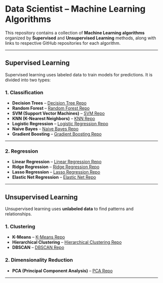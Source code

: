 
# Data Scientist – Machine Learning Algorithms

This repository contains a collection of **Machine Learning algorithms** organized by **Supervised** and **Unsupervised Learning** methods, along with links to respective GitHub repositories for each algorithm.

---

## Supervised Learning

Supervised learning uses labeled data to train models for predictions. It is divided into two types:

### 1. Classification

- **Decision Trees** – [Decision Tree Repo](https://github.com/praveena-vidhyaprakash/Travel_interest_app)  
- **Random Forest** – [Random Forest Repo](https://github.com/praveena-vidhyaprakash/Student_Career_Path_Predictor)  
- **SVM (Support Vector Machines)** – [SVM Repo](https://github.com/praveena-vidhyaprakash/Breast_Cancer_Pred)  
- **KNN (K-Nearest Neighbors)** – [KNN Repo](https://github.com/praveena-vidhyaprakash/Song_Gernre_Classifier)  
- **Logistic Regression** – [Logistic Regression Repo](https://github.com/praveena-vidhyaprakash/Sentiment_predictor)  
- **Naive Bayes** – [Naive Bayes Repo](https://github.com/praveena-vidhyaprakash/Play_Tennis_Predictor-)  
- **Gradient Boosting** – [Gradient Boosting Repo](https://github.com/praveena-vidhyaprakash/Music_Skip_Predictor)

---

### 2. Regression

- **Linear Regression** – [Linear Regression Repo](https://github.com/praveena-vidhyaprakash/Monthly_Spend_Predictor)  
- **Ridge Regression** – [Ridge Regression Repo](https://github.com/praveena-vidhyaprakash/Student_Grade_Predictor)  
- **Lasso Regression** – [Lasso Regression Repo](https://github.com/praveena-vidhyaprakash/House_Prediction_App)  
- **Elastic Net Regression** – [Elastic Net Repo](https://github.com/praveena-vidhyaprakash/Job_Acceptance_Prediction)

---

## Unsupervised Learning

Unsupervised learning uses **unlabeled data** to find patterns and relationships.

### 1. Clustering

- **K-Means** – [K-Means Repo](https://github.com/praveena-vidhyaprakash/Spotify-Segmentation-App)  
- **Hierarchical Clustering** – [Hierarchical Clustering Repo](https://github.com/topics/hierarchical-clustering)  
- **DBSCAN** – [DBSCAN Repo](https://github.com/praveena-vidhyaprakash/Tourist_Attraction)

### 2. Dimensionality Reduction

- **PCA (Principal Component Analysis)** – [PCA Repo](https://github.com/praveena-vidhyaprakash/Shopping_Habbit)

---


